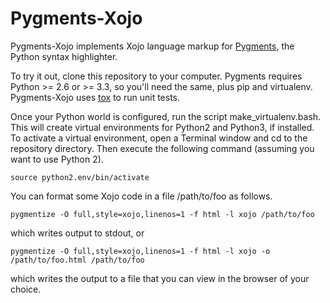 # Pygments-Xojo

Pygments-Xojo implements Xojo language markup for [Pygments](http://pygments.org/), the 
Python syntax highlighter.

To try it out, clone this repository to your computer.  Pygments requires Python >= 2.6 or >= 3.3,
so you'll need the same, plus pip and virtualenv.  Pygments-Xojo uses 
[tox](https://tox.readthedocs.org/) to run unit tests.

Once your Python world is configured, run the script make_virtualenv.bash.  This will create
virtual environments for Python2 and Python3, if installed.  To activate a virtual 
environment, open a Terminal window and cd to the repository directory.  Then execute the 
following command (assuming you want to use Python 2).

    source python2.env/bin/activate
    
You can format some Xojo code in a file /path/to/foo as follows.

    pygmentize -O full,style=xojo,linenos=1 -f html -l xojo /path/to/foo
    
which writes output to stdout, or

    pygmentize -O full,style=xojo,linenos=1 -f html -l xojo -o /path/to/foo.html /path/to/foo 
    
which writes the output to a file that you can view in the browser of your choice.
